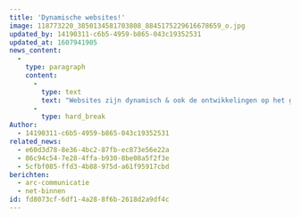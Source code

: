 ```yaml
---
title: 'Dynamische websites!'
image: 118773220_3850134581703808_8845175229616678659_o.jpg
updated_by: 14190311-c6b5-4959-b865-043c19352531
updated_at: 1607941905
news_content:
  -
    type: paragraph
    content:
      -
        type: text
        text: "Websites zijn dynamisch & ook de ontwikkelingen op het gebied van internet zijn voortdurend in beweging. Met een goedwerkende, mooie website ben je er dan ook niet: grondig, periodiek onderhoud is een absolute must. Nettt is jouw partner als het gaat om het onderhoud van techniek, inhoud, vindbaarheid & meer. Sparren? Ja, graag!\_"
      -
        type: hard_break
Author:
  - 14190311-c6b5-4959-b865-043c19352531
related_news:
  - e60d3d78-8e36-4bc2-87fb-ec873e56e22a
  - 86c94c54-7e28-4ffa-b930-8be08a5f2f3e
  - 5cfbf085-ffd3-4b88-975d-a61f95917cbd
berichten:
  - arc-communicatie
  - net-binnen
id: fd8073cf-6df1-4a28-8f6b-2618d2a9df4c
---
```

